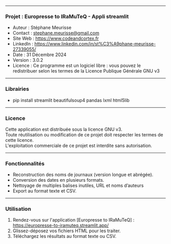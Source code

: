 -----------------------------------------
### Projet : Europresse to IRaMuTeQ - Appli streamlit
- Auteur : Stéphane Meurisse
- Contact : stephane.meurisse@gmail.com
- Site Web : https://www.codeandcortex.fr
- LinkedIn : https://www.linkedin.com/in/st%C3%A9phane-meurisse-27339055/
- Date : 31 Décembre 2024
- Version : 3.0.2
- Licence : Ce programme est un logiciel libre : vous pouvez le redistribuer selon les termes de la Licence Publique Générale GNU v3

-----------------------------------------
### Librairies 
- pip install streamlit beautifulsoup4 pandas lxml html5lib

-----------------------------------------
### Licence
Cette application est distribuée sous la licence GNU v3.  
Toute réutilisation ou modification de ce projet doit respecter les termes de cette licence.  
L'exploitation commerciale de ce projet est interdite sans autorisation.

-----------------------------------------
### Fonctionnalités
- Reconstruction des noms de journaux (version longue et abrégée).
- Conversion des dates en plusieurs formats.
- Nettoyage de multiples balises inutiles, URL et noms d’auteurs
- Export au format texte et CSV.

-----------------------------------------
### Utilisation
1. Rendez-vous sur l'application [Europresse to IRaMuTeQ] : https://europresse-to-iramuteq.streamlit.app/
2. Glissez-déposez vos fichiers HTML pour les traiter.
3. Téléchargez les résultats au format texte ou CSV.
